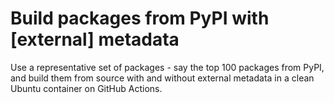 # Build packages from PyPI with [external] metadata

Use a representative set of packages - say the top 100 packages from PyPI, and
build them from source with and without external metadata in a clean Ubuntu
container on GitHub Actions.
